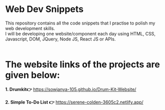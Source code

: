 # Web Dev Snippets
This repository contains all the code snippets that I practise to polish my web development skills. <br/>
I will be developing one website/component each day using HTML, CSS, Javascript, DOM, JQuery, Node JS, React JS or APIs. 
<br><br>

# The website links of the projects are given below:
**1. Drumkit👉** 
https://sowjanya-105.github.io/Drum-Kit-Website/
<br><br>
**2. Simple To-Do List 👉** 
https://serene-colden-3605c2.netlify.app/
<br><br>
